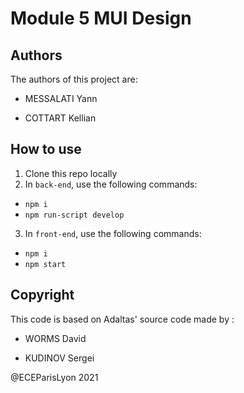 # Module 5 MUI Design

## Authors

The authors of this project are:

* MESSALATI Yann

* COTTART Kellian

## How to use

1. Clone this repo locally
2. In `back-end`, use the following commands:
  * `npm i`
  * `npm run-script develop`
3. In `front-end`, use the following commands:
  * `npm i`
  * `npm start`

## Copyright

This code is based on Adaltas' source code made by :

* WORMS David

* KUDINOV Sergei

@ECEParisLyon 2021
